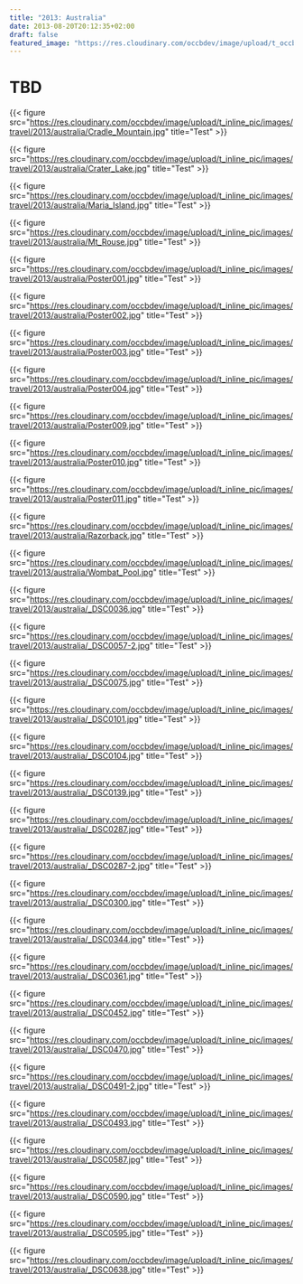 ```yaml
---
title: "2013: Australia"
date: 2013-08-20T20:12:35+02:00
draft: false
featured_image: "https://res.cloudinary.com/occbdev/image/upload/t_occbdev_gallery_teaser/images/travel/2013/australia/Poster009.jpg"
---
```


# TBD

{{< figure src="https://res.cloudinary.com/occbdev/image/upload/t_inline_pic/images/travel/2013/australia/Cradle_Mountain.jpg" title="Test" >}}

{{< figure src="https://res.cloudinary.com/occbdev/image/upload/t_inline_pic/images/travel/2013/australia/Crater_Lake.jpg" title="Test" >}}

{{< figure src="https://res.cloudinary.com/occbdev/image/upload/t_inline_pic/images/travel/2013/australia/Maria_Island.jpg" title="Test" >}}

{{< figure src="https://res.cloudinary.com/occbdev/image/upload/t_inline_pic/images/travel/2013/australia/Mt_Rouse.jpg" title="Test" >}}

{{< figure src="https://res.cloudinary.com/occbdev/image/upload/t_inline_pic/images/travel/2013/australia/Poster001.jpg" title="Test" >}}

{{< figure src="https://res.cloudinary.com/occbdev/image/upload/t_inline_pic/images/travel/2013/australia/Poster002.jpg" title="Test" >}}

{{< figure src="https://res.cloudinary.com/occbdev/image/upload/t_inline_pic/images/travel/2013/australia/Poster003.jpg" title="Test" >}}

{{< figure src="https://res.cloudinary.com/occbdev/image/upload/t_inline_pic/images/travel/2013/australia/Poster004.jpg" title="Test" >}}

{{< figure src="https://res.cloudinary.com/occbdev/image/upload/t_inline_pic/images/travel/2013/australia/Poster009.jpg" title="Test" >}}

{{< figure src="https://res.cloudinary.com/occbdev/image/upload/t_inline_pic/images/travel/2013/australia/Poster010.jpg" title="Test" >}}

{{< figure src="https://res.cloudinary.com/occbdev/image/upload/t_inline_pic/images/travel/2013/australia/Poster011.jpg" title="Test" >}}

{{< figure src="https://res.cloudinary.com/occbdev/image/upload/t_inline_pic/images/travel/2013/australia/Razorback.jpg" title="Test" >}}

{{< figure src="https://res.cloudinary.com/occbdev/image/upload/t_inline_pic/images/travel/2013/australia/Wombat_Pool.jpg" title="Test" >}}

{{< figure src="https://res.cloudinary.com/occbdev/image/upload/t_inline_pic/images/travel/2013/australia/_DSC0036.jpg" title="Test" >}}

{{< figure src="https://res.cloudinary.com/occbdev/image/upload/t_inline_pic/images/travel/2013/australia/_DSC0057-2.jpg" title="Test" >}}

{{< figure src="https://res.cloudinary.com/occbdev/image/upload/t_inline_pic/images/travel/2013/australia/_DSC0075.jpg" title="Test" >}}

{{< figure src="https://res.cloudinary.com/occbdev/image/upload/t_inline_pic/images/travel/2013/australia/_DSC0101.jpg" title="Test" >}}

{{< figure src="https://res.cloudinary.com/occbdev/image/upload/t_inline_pic/images/travel/2013/australia/_DSC0104.jpg" title="Test" >}}

{{< figure src="https://res.cloudinary.com/occbdev/image/upload/t_inline_pic/images/travel/2013/australia/_DSC0139.jpg" title="Test" >}}

{{< figure src="https://res.cloudinary.com/occbdev/image/upload/t_inline_pic/images/travel/2013/australia/_DSC0287.jpg" title="Test" >}}

{{< figure src="https://res.cloudinary.com/occbdev/image/upload/t_inline_pic/images/travel/2013/australia/_DSC0287-2.jpg" title="Test" >}}

{{< figure src="https://res.cloudinary.com/occbdev/image/upload/t_inline_pic/images/travel/2013/australia/_DSC0300.jpg" title="Test" >}}

{{< figure src="https://res.cloudinary.com/occbdev/image/upload/t_inline_pic/images/travel/2013/australia/_DSC0344.jpg" title="Test" >}}

{{< figure src="https://res.cloudinary.com/occbdev/image/upload/t_inline_pic/images/travel/2013/australia/_DSC0361.jpg" title="Test" >}}

{{< figure src="https://res.cloudinary.com/occbdev/image/upload/t_inline_pic/images/travel/2013/australia/_DSC0452.jpg" title="Test" >}}

{{< figure src="https://res.cloudinary.com/occbdev/image/upload/t_inline_pic/images/travel/2013/australia/_DSC0470.jpg" title="Test" >}}

{{< figure src="https://res.cloudinary.com/occbdev/image/upload/t_inline_pic/images/travel/2013/australia/_DSC0491-2.jpg" title="Test" >}}

{{< figure src="https://res.cloudinary.com/occbdev/image/upload/t_inline_pic/images/travel/2013/australia/_DSC0493.jpg" title="Test" >}}

{{< figure src="https://res.cloudinary.com/occbdev/image/upload/t_inline_pic/images/travel/2013/australia/_DSC0587.jpg" title="Test" >}}

{{< figure src="https://res.cloudinary.com/occbdev/image/upload/t_inline_pic/images/travel/2013/australia/_DSC0590.jpg" title="Test" >}}

{{< figure src="https://res.cloudinary.com/occbdev/image/upload/t_inline_pic/images/travel/2013/australia/_DSC0595.jpg" title="Test" >}}

{{< figure src="https://res.cloudinary.com/occbdev/image/upload/t_inline_pic/images/travel/2013/australia/_DSC0638.jpg" title="Test" >}}